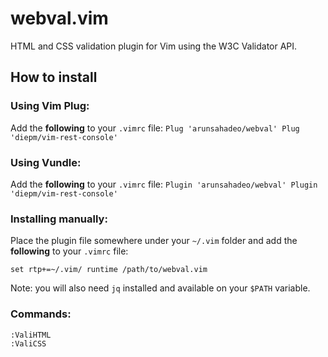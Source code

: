 # webval.vim

HTML and CSS validation plugin for Vim using the W3C Validator API.
## How to install

### Using Vim Plug:

Add the **following** to your `.vimrc` file:
``
Plug 'arunsahadeo/webval'
Plug 'diepm/vim-rest-console'
``

### Using Vundle:

Add the **following** to your `.vimrc` file:
``
Plugin 'arunsahadeo/webval'
Plugin 'diepm/vim-rest-console'
``

### Installing manually:

Place the plugin file somewhere under your `~/.vim` folder and add the **following** to your `.vimrc` file:

`set rtp+=~/.vim/
runtime /path/to/webval.vim`

Note: you will also need `jq` installed and available on your `$PATH` variable.

### Commands:

```bash
:ValiHTML
:ValiCSS
```
